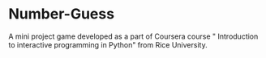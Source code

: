 # Number-Guess
A mini project game developed as a part of Coursera course " Introduction to interactive programming in Python" from Rice University.
